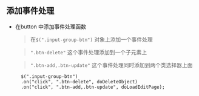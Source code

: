 


## 添加事件处理


- 在button 中添加事件处理函数
    > 在`$(".input-group-btn")` 对象上添加一个事件处理

    > `".btn-delete"` 这个事件处理添加到一个子元素上

    > `".btn-add,.btn-update"` 这个事件处理同时添加到两个类选择器上面

        $(".input-group-btn")
		.on("click", ".btn-delete", doDeleteObject)
		.on("click", ".btn-add,.btn-update", doLoadEditPage);